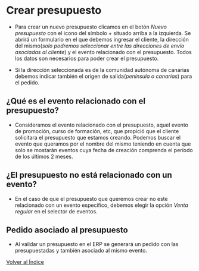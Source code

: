 # Crear presupuesto

* Para crear un nuevo presupuesto clicamos en el botón *Nuevo presupuesto* con el icono del símbolo + situado arriba a la izquierda. Se abrirá un formulario en el que debemos ingresar el cliente, la dirección del mismo(*solo  podremos seleccionar entre las direcciones de envío asociadas al cliente*) y el evento relacionado con el presupuesto. Todos los datos son necesarios para poder crear el presupuesto. 

* Si la dirección seleccionada es de la comunidad autónoma de canarias debemos indicar también el origen de salida(*península o canarias*) para el pedido.

## ¿Qué es el evento relacionado con el presupuesto?

* Consideramos el evento relacionado con el presupuesto, aquel evento de promoción, curso de formación, etc, que propició que el cliente solicitara el presupuesto que estamos creando. Podemos buscar el evento que queramos por el nombre del mismo teniendo en cuenta que solo se mostarán eventos cuya fecha de creación comprenda el período de los últimos 2 meses.

## ¿El presupuesto no está relacionado con un evento?

* En el caso de que el presupuesto que queremos crear no este relacionado con un evento específico, debemos elegir la opción *Venta regular* en el selector de eventos.

## Pedido asociado al presupuesto

* Al validar un presupuesto en el ERP se generará un pedido con las presupuestadas y también asociado al mismo evento.

[Volver al Índice](../../../index.md)
